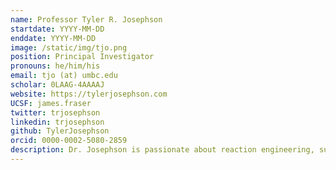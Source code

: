 ```yaml
---
name: Professor Tyler R. Josephson
startdate: YYYY-MM-DD
enddate: YYYY-MM-DD
image: /static/img/tjo.png
position: Principal Investigator
pronouns: he/him/his
email: tjo (at) umbc.edu
scholar: 0LAAG-4AAAAJ
website: https://tylerjosephson.com
UCSF: james.fraser
twitter: trjosephson
linkedin: trjosephson
github: TylerJosephson
orcid: 0000-0002-5080-2859
description: Dr. Josephson is passionate about reaction engineering, sustainability, and computational modeling methods, and he uses multi-scale modeling techniques to study catalysis, spectroscopy, solvation, adsorption, phase equilibria, and transport. His primary expertise is in cluster and periodic density functional theory (DFT), Monte Carlo simulations, and molecular dynamics. During his downtime, he loves learning new things, thinking about deep topics (like science and philosophy), and playing the piano (his favorite pianist being Franz Liszt).
---
```

